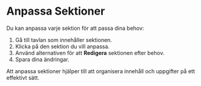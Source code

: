 # Anpassa Sektioner

Du kan anpassa varje sektion för att passa dina behov:

1. Gå till tavlan som innehåller sektionen.
2. Klicka på den sektion du vill anpassa.
3. Använd alternativen för att **Redigera** sektionen efter behov.
4. Spara dina ändringar.

Att anpassa sektioner hjälper till att organisera innehåll och uppgifter på ett effektivt sätt.
